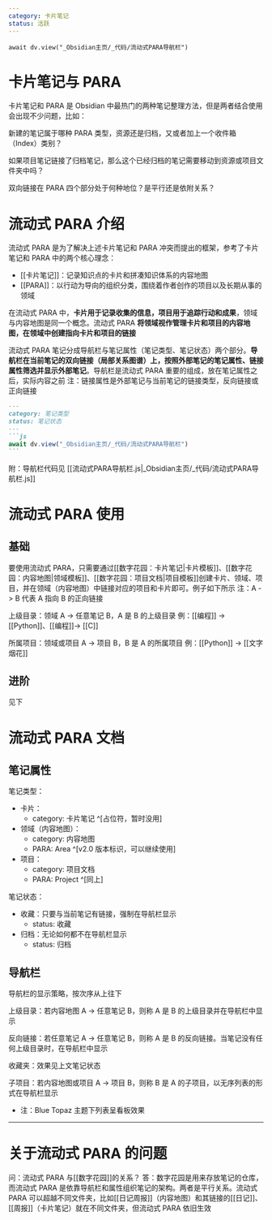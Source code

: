 ```yaml
---
category: 卡片笔记
status: 活跃
---
```

```dataviewjs
await dv.view("_Obsidian主页/_代码/流动式PARA导航栏")
```

# 卡片笔记与 PARA
卡片笔记和 PARA 是 Obsidian 中最热门的两种笔记整理方法，但是两者结合使用会出现不少问题，比如：

新建的笔记属于哪种 PARA 类型，资源还是归档，又或者加上一个收件箱（Index）类别？

如果项目笔记链接了归档笔记，那么这个已经归档的笔记需要移动到资源或项目文件夹中吗？

双向链接在 PARA 四个部分处于何种地位？是平行还是依附关系？


# 流动式 PARA 介绍
流动式 PARA 是为了解决上述卡片笔记和 PARA 冲突而提出的框架，参考了卡片笔记和 PARA 中的两个核心理念：
- [[卡片笔记]]：记录知识点的卡片和拼凑知识体系的内容地图
- [[PARA]]：以行动为导向的组织分类，围绕着作者创作的项目以及长期从事的领域

在流动式 PARA 中，**卡片用于记录收集的信息，项目用于追踪行动和成果**，领域与内容地图是同一个概念。流动式 PARA **将领域视作管理卡片和项目的内容地图，在领域中创建指向卡片和项目的链接**

流动式 PARA 笔记分成导航栏与笔记属性（笔记类型、笔记状态）两个部分。**导航栏在当前笔记的双向链接（局部关系图谱）上，按照外部笔记的笔记属性、链接属性筛选并显示外部笔记**。导航栏是流动式 PARA 重要的组成，放在笔记属性之后，实际内容之前
注：链接属性是外部笔记与当前笔记的链接类型，反向链接或正向链接
````markdown
---
category: 笔记类型
status: 笔记状态
---
```js
await dv.view("_Obsidian主页/_代码/流动式PARA导航栏")
```
````
附：导航栏代码见 [[流动式PARA导航栏.js|_Obsidian主页/_代码/流动式PARA导航栏.js]]


# 流动式 PARA 使用

## 基础
要使用流动式 PARA，只需要通过[[数字花园：卡片笔记|卡片模板]]、[[数字花园：内容地图|领域模板]]、[[数字花园：项目文档|项目模板]]创建卡片、领域、项目，并在领域（内容地图）中链接对应的项目和卡片即可。例子如下所示
注：A -> B 代表 A 指向 B 的正向链接

上级目录：领域 A -> 任意笔记 B，A 是 B 的上级目录
例：[[编程]] -> [[Python]]、[[编程]]-> [[C]]

所属项目：领域或项目 A -> 项目 B，B 是 A 的所属项目
例：[[Python]] -> [[文字烟花]]

## 进阶
见下


# 流动式 PARA 文档

## 笔记属性
笔记类型：
- 卡片：
    - category: 卡片笔记 ^[占位符，暂时没用]
- 领域（内容地图）：
    - category: 内容地图
    - PARA: Area ^[v2.0 版本标识，可以继续使用]
- 项目：
    - category: 项目文档
    - PARA: Project ^[同上]

笔记状态：
- 收藏：只要与当前笔记有链接，强制在导航栏显示
    - status: 收藏
- 归档：无论如何都不在导航栏显示
    - status: 归档

## 导航栏
导航栏的显示策略，按次序从上往下

上级目录：若内容地图 A -> 任意笔记 B，则称 A 是 B 的上级目录并在导航栏中显示

反向链接：若任意笔记 A -> 任意笔记 B，则称 A 是 B 的反向链接。当笔记没有任何上级目录时，在导航栏中显示

收藏夹：效果见上文笔记状态

子项目：若内容地图或项目 A -> 项目 B，则称 B 是 A 的子项目，以无序列表的形式在导航栏显示
- 注：Blue Topaz 主题下列表呈看板效果


---
# 关于流动式 PARA 的问题
问：流动式 PARA 与[[数字花园]]的关系？
答：数字花园是用来存放笔记的仓库，而流动式 PARA 是依靠导航栏和属性组织笔记的架构。两者是平行关系。流动式 PARA 可以超越不同文件夹，比如[[日记周报]]（内容地图）和其链接的[[日记]]、[[周报]]（卡片笔记）就在不同文件夹，但流动式 PARA 依旧生效
